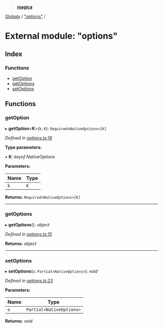 > **[magica](../README.md)**

[Globals](../README.md) / ["options"](_options_.md) /

# External module: "options"

## Index

### Functions

* [getOption](_options_.md#getoption)
* [getOptions](_options_.md#getoptions)
* [setOptions](_options_.md#setoptions)

## Functions

###  getOption

▸ **getOption**<**K**>(`k`: `K`): *`Required<NativeOptions>[K]`*

*Defined in [options.ts:19](https://github.com/cancerberoSgx/magica/blob/c6ded1a/src/options.ts#L19)*

**Type parameters:**

▪ **K**: *keyof NativeOptions*

**Parameters:**

Name | Type |
------ | ------ |
`k` | `K` |

**Returns:** *`Required<NativeOptions>[K]`*

___

###  getOptions

▸ **getOptions**(): *object*

*Defined in [options.ts:15](https://github.com/cancerberoSgx/magica/blob/c6ded1a/src/options.ts#L15)*

**Returns:** *object*

___

###  setOptions

▸ **setOptions**(`o`: `Partial<NativeOptions>`): *void*

*Defined in [options.ts:23](https://github.com/cancerberoSgx/magica/blob/c6ded1a/src/options.ts#L23)*

**Parameters:**

Name | Type |
------ | ------ |
`o` | `Partial<NativeOptions>` |

**Returns:** *void*